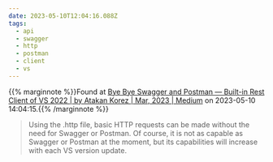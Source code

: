 ```yaml
---
date: 2023-05-10T12:04:16.088Z
tags:
  - api
  - swagger
  - http
  - postman
  - client
  - vs
---
```

{{% marginnote %}}Found at [Bye Bye Swagger and Postman — Built-in Rest Client of VS 2022 | by Atakan Korez | Mar, 2023 | Medium](https://medium.com/@atakankorez/bye-bye-swagger-and-postman-built-in-rest-client-for-vs-2022-9be7df9322e9) on 2023-05-10 14:04:15.{{% /marginnote %}}

> Using the .http file, basic HTTP requests can be made without the need for Swagger or Postman. Of course, it is not as capable as Swagger or Postman at the moment, but its capabilities will increase with each VS version update.

